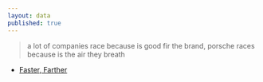 ```yaml
---
layout: data
published: true
---
```


> a lot of companies race because is good fir the brand, porsche races because is the air they breath

- [Faster, Farther](https://vimeo.com/showcase/2337580/video/69909709)
